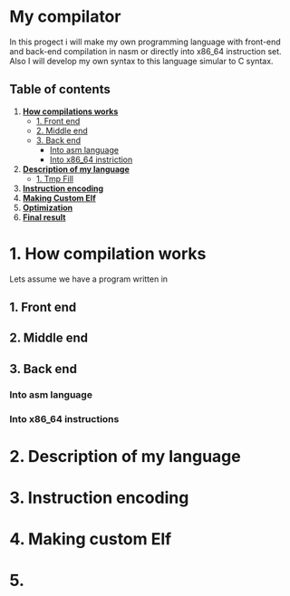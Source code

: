 # My compilator
In this progect i will make my own programming language with front-end and back-end compilation in nasm or directly into x86_64 instruction set. Also I will develop my own syntax to this language simular to C syntax.
## Table of contents
1. **[How compilations works](#how-compilation-wokrs)**
     - [1. Front end](#1-front-end)
     - [2. Middle end](#2-middle-end)
     - [3. Back end](#3-back-end)
       - [Into asm language](#into-asm-language)
       - [Into x86_64 instriction](#into-x86_64-instructions)
2. **[Description of my language](#my-language)**
     - [1. Tmp Fill](#tmp-fill)
3. **[Instruction encoding](#instruction-encoding)**
4. **[Making Custom Elf](#making-custom-elf)**
5. **[Optimization](#optimization)**
6. **[Final result](#final-result)**

# 1. How compilation works
Lets assume we have a program written in 

## 1. Front end 

## 2. Middle end

## 3. Back end

### Into asm language

### Into x86_64 instructions

# 2. Description of my language

# 3. Instruction encoding

# 4. Making custom Elf

# 5. 
